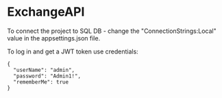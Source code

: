 # ExchangeAPI
To connect the project to SQL DB - change the "ConnectionStrings:Local" value in the appsettings.json file.

To log in and get a JWT token use credentials: 
```
{
  "userName": "admin",
  "password": "Admin1!",
  "rememberMe": true
}
```
